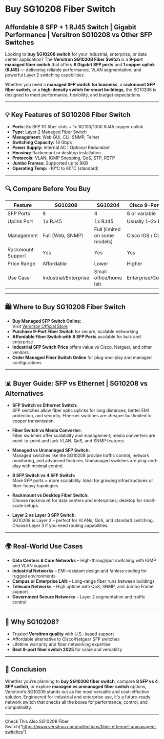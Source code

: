 # Buy SG10208 Fiber Switch 
## Affordable 8 SFP + 1 RJ45 Switch | Gigabit Performance | Versitron SG10208 vs Other SFP Switches

Looking to **buy SG10208 switch** for your industrial, enterprise, or data center application? The **Versitron SG10208 Fiber Switch** is a **9-port managed fiber switch** that offers **8 Gigabit SFP ports** and **1 copper uplink (RJ45)** — delivering reliable performance, VLAN segmentation, and powerful Layer 2 switching capabilities.

Whether you need a **managed SFP switch for business**, a **rackmount SFP fiber switch**, or a **high-density switch for smart buildings**, the SG10208 is designed to meet performance, flexibility, and budget expectations.

---

## 💡 Key Features of SG10208 Fiber Switch

- **Ports:** 8x SFP 1G fiber slots + 1x 10/100/1000 RJ45 copper uplink  
- **Type:** Layer 2 Managed Fiber Switch  
- **Management:** Web GUI, CLI, SNMP, Telnet  
- **Switching Capacity:** 18 Gbps  
- **Power Supply:** Internal AC | Optional Redundant  
- **Housing:** Rackmount or desktop installation  
- **Protocols:** VLAN, IGMP Snooping, QoS, STP, RSTP  
- **Jumbo Frames:** Supported up to 9KB  
- **Operating Temp:** -10°C to 60°C (standard)  

---

## 🔍 Compare Before You Buy

| Feature                         | SG10208                          | SG10204                         | Cisco 9-Port Switch           |
|-------------------------------|----------------------------------|--------------------------------|-------------------------------|
| SFP Ports                     | 8                                | 4                              | 8 or variable                 |
| Uplink Port                   | 1x RJ45                          | 1x RJ45                        | Usually 1–2x RJ45            |
| Management                    | Full (Web, SNMP)                 | Full (limited on some models) | Cisco IOS / CLI              |
| Rackmount Support             | Yes                              | Yes                            | Yes                           |
| Price Range                   | Affordable                       | Lower                          | Higher                       |
| Use Case                      | Industrial/Enterprise            | Small office/home lab         | Enterprise/Government        |

---

## 🛍️ Where to Buy SG10208 Fiber Switch

- **Buy Managed SFP Switch Online:**  
  Visit [Versitron Official Store](https://www.versitron.com/collections/fiber-optic-switches)  
- **Purchase 9-Port Fiber Switch** for secure, scalable networking  
- **Affordable Fiber Switch with 8 SFP Ports** available for bulk and enterprise  
- **Industrial SFP Switch Price** offers value vs Cisco, Netgear, and other vendors  
- **Order Managed Fiber Switch Online** for plug-and-play and managed configurations  

---

## 📊 Buyer Guide: SFP vs Ethernet | SG10208 vs Alternatives

- **SFP Switch vs Ethernet Switch:**  
  SFP switches allow fiber optic uplinks for long distances, better EMI protection, and security. Ethernet switches are cheaper but limited to copper transmission.

- **Fiber Switch vs Media Converter:**  
  Fiber switches offer scalability and management; media converters are point-to-point and lack VLAN, QoS, and SNMP features.

- **Managed vs Unmanaged SFP Switch:**  
  Managed switches like the SG10208 provide traffic control, network monitoring, and advanced features. Unmanaged switches are plug-and-play with minimal control.

- **8 SFP Switch vs 4 SFP Switch:**  
  More SFP ports = more scalability. Ideal for growing infrastructures or fiber-heavy topologies.

- **Rackmount vs Desktop Fiber Switch:**  
  Choose rackmount for data centers and enterprises; desktop for small-scale setups.

- **Layer 2 vs Layer 3 SFP Switch:**  
  SG10208 is Layer 2 – perfect for VLANs, QoS, and standard switching. Choose Layer 3 if you need routing capabilities.

---

## 🌍 Real-World Use Cases

- **Data Centers & Core Networks** – High-throughput switching with IGMP and VLAN support  
- **Industrial Networks** – EMI-resistant design and fanless cooling for rugged environments  
- **Campus or Enterprise LAN** – Long-range fiber runs between buildings  
- **Telecom Networks** – High uptime with QoS, SNMP, and Jumbo Frame support  
- **Government Secure Networks** – Layer 2 segmentation and traffic control  

---

## 🚀 Why SG10208?

- Trusted **Versitron quality** with U.S.-based support  
- Affordable alternative to Cisco/Netgear SFP switches  
- Lifetime warranty and fiber networking expertise  
- **Best 9-port fiber switch 2025** for value and versatility  

---

## 📝 Conclusion

Whether you’re planning to **buy SG10208 fiber switch**, compare **8 SFP vs 4 SFP switch**, or explore **managed vs unmanaged fiber switch** options, Versitron’s SG10208 stands out as the most versatile and cost-effective solution. Engineered for industrial and enterprise use, it's a future-ready network switch that checks all the boxes for performance, control, and compatibility.

---
Check This Also SG10208 Fiber Switch("https://www.versitron.com/collections/fiber-ethernet-unmanaged-switches")
